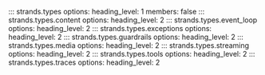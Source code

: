 ::: strands.types
    options:
      heading_level: 1
      members: false
::: strands.types.content
    options:
      heading_level: 2
::: strands.types.event_loop
    options:
      heading_level: 2
::: strands.types.exceptions
    options:
      heading_level: 2
::: strands.types.guardrails
    options:
      heading_level: 2
::: strands.types.media
    options:
      heading_level: 2
::: strands.types.streaming
    options:
      heading_level: 2
::: strands.types.tools
    options:
      heading_level: 2
::: strands.types.traces
    options:
      heading_level: 2
